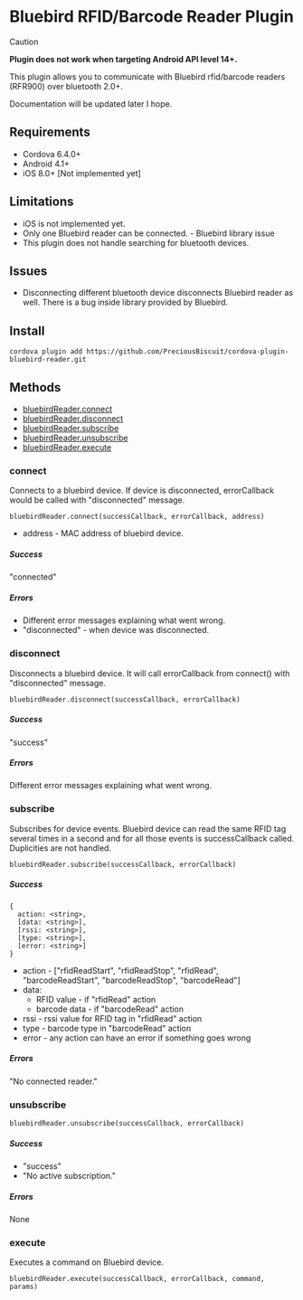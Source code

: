 # Bluebird RFID/Barcode Reader Plugin

> [!CAUTION]
> **Plugin does not work when targeting Android API level 14+.**

This plugin allows you to communicate with Bluebird rfid/barcode readers (RFR900) over bluetooth 2.0+.

Documentation will be updated later I hope.

## Requirements
* Cordova 6.4.0+
* Android 4.1+
* iOS 8.0+ [Not implemented yet]

## Limitations
* iOS is not implemented yet.
* Only one Bluebird reader can be connected. - Bluebird library issue
* This plugin does not handle searching for bluetooth devices.

## Issues
* Disconnecting different bluetooth device disconnects Bluebird reader as well.
  There is a bug inside library provided by Bluebird.

## Install
`cordova plugin add https://github.com/PreciousBiscuit/cordova-plugin-bluebird-reader.git`

## Methods
* [bluebirdReader.connect](#connect)
* [bluebirdReader.disconnect](#disconnect)
* [bluebirdReader.subscribe](#subscribe)
* [bluebirdReader.unsubscribe](#unsubscribe)
* [bluebirdReader.execute](#execute)

### connect
Connects to a bluebird device. If device is disconnected, errorCallback would be called with "disconnected" message.

`bluebirdReader.connect(successCallback, errorCallback, address)`

* address - MAC address of bluebird device.

##### Success
"connected"

##### Errors
* Different error messages explaining what went wrong.
* "disconnected" - when device was disconnected.

### disconnect
Disconnects a bluebird device. It will call errorCallback from connect() with "disconnected" message.

`bluebirdReader.disconnect(successCallback, errorCallback)`

##### Success
"success"

##### Errors
Different error messages explaining what went wrong.

### subscribe
Subscribes for device events. Bluebird device can read the same RFID tag several times in a second and for all those 
events is successCallback called. Duplicities are not handled.

`bluebirdReader.subscribe(successCallback, errorCallback)`

##### Success
```
{
  action: <string>,
  [data: <string>],
  [rssi: <string>],
  [type: <string>],
  [error: <string>] 
}
```

* action - ["rfidReadStart", "rfidReadStop", "rfidRead", "barcodeReadStart", "barcodeReadStop", "barcodeRead"]
* data:
    * RFID value - if "rfidRead" action
    * barcode data - if "barcodeRead" action
* rssi - rssi value for RFID tag in "rfidRead" action
* type - barcode type in "barcodeRead" action
* error - any action can have an error if something goes wrong

##### Errors
"No connected reader."

### unsubscribe
`bluebirdReader.unsubscribe(successCallback, errorCallback)`

##### Success
* "success"
* "No active subscription."

##### Errors
None

### execute
Executes a command on Bluebird device.

`bluebirdReader.execute(successCallback, errorCallback, command, params)`

